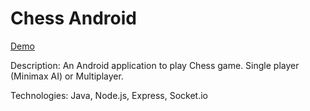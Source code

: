 # Chess Android

[Demo](https://youtu.be/TWNf3bVXgBk)

Description: An Android application to play Chess game. Single player (Minimax AI) or Multiplayer.

Technologies: Java, Node.js, Express, Socket.io
